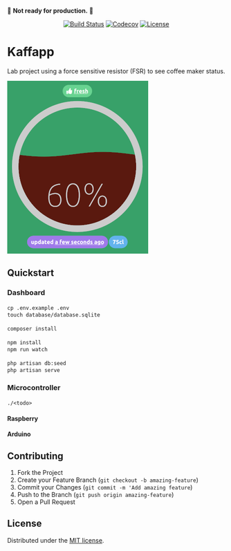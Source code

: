 :construction: **Not ready for production.** :construction:

<p align="center">
<a href="https://github.com/ttrig/kaffapp/actions"><img src="https://github.com/ttrig/kaffapp/workflows/build/badge.svg" alt="Build Status"></a>
<a href="https://codecov.io/gh/ttrig/kaffapp"><img src="https://img.shields.io/codecov/c/github/ttrig/kaffapp/master.svg" alt="Codecov"></a>
<a href="https://github.com/ttrig/kaffapp/blob/master/LICENSE.md"><img src="https://img.shields.io/github/license/ttrig/kaffapp.svg" alt="License"></a>
</p>

# Kaffapp

Lab project using a force sensitive resistor (FSR) to see coffee maker status.

![Screenshot](https://raw.githubusercontent.com/ttrig/kaffapp/master/screenshots/1.png)

## Quickstart

### Dashboard

```shell
cp .env.example .env
touch database/database.sqlite

composer install

npm install
npm run watch

php artisan db:seed
php artisan serve
```

### Microcontroller

`./<todo>`

#### Raspberry

#### Arduino

## Contributing

1. Fork the Project
2. Create your Feature Branch (`git checkout -b amazing-feature`)
3. Commit your Changes (`git commit -m 'Add amazing feature`)
4. Push to the Branch (`git push origin amazing-feature`)
5. Open a Pull Request

## License

Distributed under the [MIT license](./LICENSE.md).
